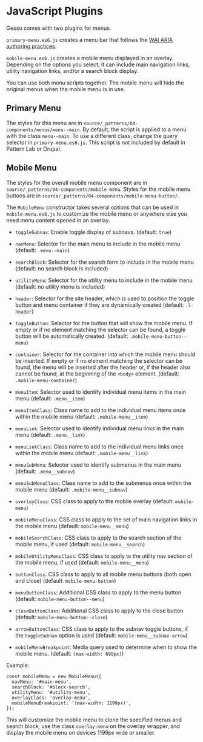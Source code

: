 # JavaScript Plugins

Gesso comes with two plugins for menus.

`primary-menu.es6.js` creates a menu bar that follows the
[WAI ARIA authoring practices](https://www.w3.org/TR/wai-aria-practices-1.1/examples/menubar/menubar-1/menubar-1.html).

`mobile-menu.es6.js` creates a mobile menu displayed in an overlay. Depending on
the options you select, it can include main navigation links, utility navigation
links, and/or a search block display.

You can use both menu scripts together. The mobile menu will hide the original
menus when the mobile menu is in use.

## Primary Menu

The styles for this menu are in 
`source/_patterns/04-components/menus/menu--main`. By default, the script is 
applied to a menu with the class `menu--main`. To use
a different class, change the query selector in `primary-menu.es6.js`. This
script is not included by default in Pattern Lab or Drupal.

## Mobile Menu

The styles for the overall mobile menu component are in
`source/_patterns/04-components/mobile-menu`. Styles for the mobile menu buttons
are in `source/_patterns/04-components/mobile-menu-button/`.

The `MobileMenu` constructor takes several options that can be used in
`mobile-menu.es6.js` to customize the mobile menu or anywhere else you need menu
content opened in an overlay.

- `toggleSubnav`: Enable toggle display of subnavs. (default: `true`)

- `navMenu`: Selector for the main menu to include in the mobile menu
  (default: `.menu--main`)

- `searchBlock`: Selector for the search form to include in the mobile menu
  (default: no search block is included)

- `utilityMenu`: Selector for the utility menu to include in the mobile menu
  (default: no utility menu is included)

- `header`: Selector for the site header, which is used to position the toggle
  button and menu container if they are dynamically created
  (default: `.l-header`)

- `toggleButton`: Selector for the button that will show the mobile menu. If
  empty or if no element matching the selector can be found, a toggle button
  will be automatically created. (default: `.mobile-menu-button--menu`)

- `container`: Selector for the container into which the mobile menu should be
  inserted. If empty or if no element matching the selector can be found, the
  menu will be inserted after the header or, if the header also cannot be found,
  at the beginning of the `<body>` element. (default: `.mobile-menu-container`)

- `menuItem`: Selector used to identify individual menu items in the main menu
  (default: `.menu__item`)

- `menuItemClass`: Class name to add to the individual menu items once within
  the mobile menu (default: `.mobile-menu__item`)

- `menuLink`: Selector used to identify individual menu links in the main menu
  (default: `.menu__link`)

- `menuLinkClass`: Class name to add to the individual menu links once within
  the mobile menu (default: `.mobile-menu__link`)

- `menuSubMenu`: Selector used to identify submenus in the main menu
  (default: `.menu__subnav`)

- `menuSubMenuClass`: Class name to add to the submenus once within
  the mobile menu (default: `.mobile-menu__subnav`)

- `overlayClass`: CSS class to apply to the mobile overlay
  (default: `mobile-menu`)

- `mobileMenuClass`: CSS class to apply to the set of main navigation links in
  the mobile menu (default: `mobile-menu__menu`)

- `mobileSearchClass`: CSS class to apply to the search section of the mobile
  menu, if used (default: `mobile-menu__search`)

- `mobileUtilityMenuClass`: CSS class to apply to the utility nav section of the
  mobile menu, if used (default: `mobile-menu__menu`)

- `buttonClass`: CSS class to apply to all mobile menu buttons (both open and
  close) (default: `mobile-menu-button`)

- `menuButtonClass`: Additional CSS class to apply to the menu button
  (default: `mobile-menu-button--menu`)

- `closeButtonClass`: Additional CSS class to apply to the close button
  (default: `mobile-menu-button--close`)

- `arrowButtonClass`: CSS class to apply to the subnav toggle buttons, if the
  `toggleSubnav` option is used (default: `mobile-menu__subnav-arrow`)

- `mobileMenuBreakpoint`: Media query used to determine when to show the mobile
  menu. (default: `(max-width: 699px)`)

Example:

```
const mobileMenu = new MobileMenu({
  navMenu: '#main-menu',
  searchBlock: '#block-search',
  utilityMenu: '#utility-menu',
  overlayClass: 'overlay-menu',
  mobileMenuBreakpoint: '(max-width: 1199px)',
});
```

This will customize the mobile menu to clone the specified menus and search
block, use the class `overlay-menu` on the overlay wrapper, and display the
mobile menu on devices 1199px wide or smaller.
